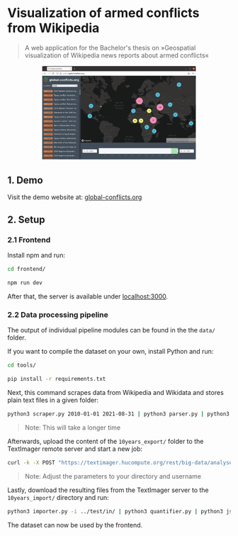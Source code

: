 # Visualization of armed conflicts from Wikipedia

> A web application for the Bachelor's thesis on »Geospatial visualization of Wikipedia news reports about armed conflicts«


<p align="center">
   <img src="gui-screenshot.png" alt="Screenshot" width="70%">
</p>

## 1. Demo

Visit the demo website at: [global-conflicts.org](https://global-conflicts.org)

## 2. Setup

### 2.1 Frontend

Install npm and run:

```sh
cd frontend/
```

```sh
npm run dev
```

After that, the server is available under [localhost:3000](http://localhost:3000).

### 2.2 Data processing pipeline

The output of individual pipeline modules can be found in the the `data/` folder.

If you want to compile the dataset on your own, install Python and run:


```sh
cd tools/
```

```sh
pip install -r requirements.txt
```

Next, this command scrapes data from Wikipedia and Wikidata and stores plain text files in a given folder:

```sh
python3 scraper.py 2010-01-01 2021-08-31 | python3 parser.py | python3 extractor.py "Armed attacks and conflicts" "Armed conflicts and attacks" | python3 locator.py | python3 exporter.py -o ../data/10years_export/ > ../data/10years.exporter.txt
```

> Note: This will take a longer time

Afterwards, upload the content of the `10years_export/` folder to the TextImager remote server and start a new job:

```sh
curl -k -X POST "https://textimager.hucompute.org/rest/big-data/analyse?url=%2Fresources%2Fcorpora%2FStudents%2Fba_bausch%2Ftest_in&language=en&inputFormat=TXT&nodepool=default&fileSuffix=txt&sortBySize=false&pipeline=OpenIEParser&process_memory_size=30&process_deployments_max=2&process_per_item_time_max=24000&outputFormat=XMI&outputLocation=%2Fresources%2Fcorpora%2FStudents%2Fba_bausch%2Ftest_out&outputCompression=GZIP&description=Wikipedia%20Tickermeldungen&modificationUser=s3398921&modificationComment=textimager" -H  "accept: application/json"
```

> Note: Adjust the parameters to your directory and username

Lastly, download the resulting files from the TextImager server to the `10years_import/` directory and run:

```sh
python3 importer.py -i ../test/in/ | python3 quantifier.py | python3 jsonifier.py ../frontend/src/data/incidents.json
```

The dataset can now be used by the frontend.

